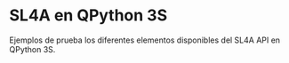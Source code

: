 # SL4A en QPython 3S
Ejemplos de prueba los diferentes elementos disponibles del SL4A API en QPython 3S.
